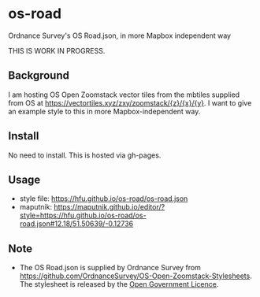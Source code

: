 # os-road
Ordnance Survey's OS Road.json, in more Mapbox independent way

THIS IS WORK IN PROGRESS.

## Background
I am hosting OS Open Zoomstack vector tiles from the mbtiles supplied from OS at https://vectortiles.xyz/zxy/zoomstack/{z}/{x}/{y}. I want to give an example style to this in more Mapbox-independent way.

## Install
No need to install. This is hosted via gh-pages.

## Usage
- style file: https://hfu.github.io/os-road/os-road.json
- maputnik: https://maputnik.github.io/editor/?style=https://hfu.github.io/os-road/os-road.json#12.18/51.50639/-0.12736

## Note
- The OS Road.json is supplied by Ordnance Survey from https://github.com/OrdnanceSurvey/OS-Open-Zoomstack-Stylesheets. The stylesheet is released by the [Open Government Licence](http://www.nationalarchives.gov.uk/doc/open-government-licence/).

